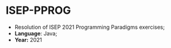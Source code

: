 # ISEP-PPROG
* Resolution of ISEP 2021 Programming Paradigms exercises;
* **Language**: Java;
* **Year:** 2021
